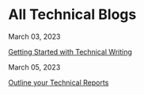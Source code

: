 # All Technical Blogs

March 03, 2023

[Getting Started with Technical Writing](https://jeffreygraessley.com/blog/2023/getting-started-with-technical-writing)

March 05, 2023

[Outline your Technical Reports](https://jeffreygraessley.com/blog/2023/outline-your-technical-reports)

